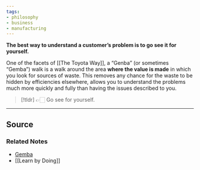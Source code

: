 ```yaml
---
tags:
- philosophy
- business
- manufacturing
---
```

**The best way to understand a customer’s problem is to go see it for yourself.**

One of the facets of [[The Toyota Way]], a “Genba” (or sometimes “Gemba”) walk is a walk around the area **where the value is made** in which you look for sources of waste. This removes any chance for the waste to be hidden by efficiencies elsewhere, allows you to understand the problems much more quickly and fully than having the issues described to you.

> [!tldr] 👉🏻 Go see for yourself.

---

## Source

### Related Notes
- [Gemba](https://en.wikipedia.org/wiki/Gemba?wprov=sfti1)
- [[Learn by Doing]]
